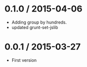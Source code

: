 
0.1.0 / 2015-04-06
==================

  * Adding group by hundreds.
  * updated grunt-set-jslib


0.0.1 / 2015-03-27
==================

  * First version

